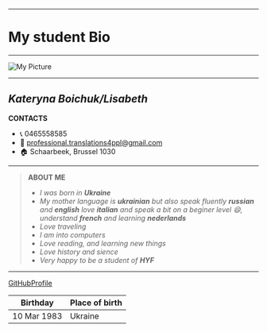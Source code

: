 ___
# My student Bio
___
![My Picture](https://user-images.githubusercontent.com/58074853/71897434-de046580-3156-11ea-9dae-db9c4d33b41a.jpg)
___

## *Kateryna Boichuk/Lisabeth*
**CONTACTS**    

* :telephone_receiver: 0465558585                                             
* :e-mail: professional.translations4ppl@gmail.com                            
* :house: Schaarbeek, Brussel 1030

___
> **ABOUT ME**
> * *I was born in __Ukraine__*
> * *My mother language is **ukrainian** but also speak fluently __russian__ and **english**
>  love **italian** and speak a bit on a beginer level :smile:, understand __french__ and learning __nederlands__*
> * *Love traveling*
> * *I am into computers* 
> * *Love reading, and learning new things*
> * *Love history and sience* 
> * *Very happy to be a student of __HYF__*
___
[GitHubProfile](https://github.com/KLisabeth)
 
Birthday | Place of birth
---|---
10 Mar 1983 | Ukraine
